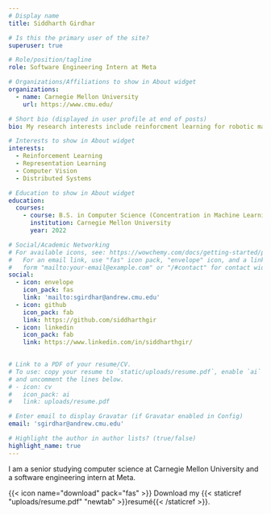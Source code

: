 ```yaml
---
# Display name
title: Siddharth Girdhar

# Is this the primary user of the site?
superuser: true

# Role/position/tagline
role: Software Engineering Intern at Meta

# Organizations/Affiliations to show in About widget
organizations:
  - name: Carnegie Mellon University
    url: https://www.cmu.edu/

# Short bio (displayed in user profile at end of posts)
bio: My research interests include reinforcment learning for robotic manipulation

# Interests to show in About widget
interests:
  - Reinforcement Learning
  - Representation Learning
  - Computer Vision
  - Distributed Systems

# Education to show in About widget
education:
  courses:
    - course: B.S. in Computer Science (Concentration in Machine Learning)
      institution: Carnegie Mellon University
      year: 2022

# Social/Academic Networking
# For available icons, see: https://wowchemy.com/docs/getting-started/page-builder/#icons
#   For an email link, use "fas" icon pack, "envelope" icon, and a link in the
#   form "mailto:your-email@example.com" or "/#contact" for contact widget.
social:
  - icon: envelope
    icon_pack: fas
    link: 'mailto:sgirdhar@andrew.cmu.edu'
  - icon: github
    icon_pack: fab
    link: https://github.com/siddharthgir
  - icon: linkedin
    icon_pack: fab
    link: https://www.linkedin.com/in/siddharthgir/
    

# Link to a PDF of your resume/CV.
# To use: copy your resume to `static/uploads/resume.pdf`, enable `ai` icons in `params.toml`,
# and uncomment the lines below.
# - icon: cv
#   icon_pack: ai
#   link: uploads/resume.pdf

# Enter email to display Gravatar (if Gravatar enabled in Config)
email: 'sgirdhar@andrew.cmu.edu'

# Highlight the author in author lists? (true/false)
highlight_name: true
---
```


I am a senior studying computer science at Carnegie Mellon University and a software engineering intern at Meta.  

{{< icon name="download" pack="fas" >}} Download my {{< staticref "uploads/resume.pdf" "newtab" >}}resumé{{< /staticref >}}.
